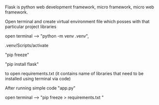 Flask is python web development framework, micro framework, micro web framework.

Open terminal and create virtual environment file which posses with that particular project libraries

open terminal --> "python -m venv .venv",

.venv/Scripts/activate

"pip freeze"

"pip install flask"

to open requirements.txt (it contains name of libraries that need to be installed using terminal via code)

After running simple code "app.py"

open terminal --> "pip freeze > requirements.txt  "